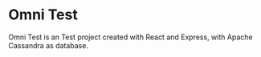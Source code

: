 # Omni Test

Omni Test is an Test project created with React and Express, with Apache Cassandra as database.
